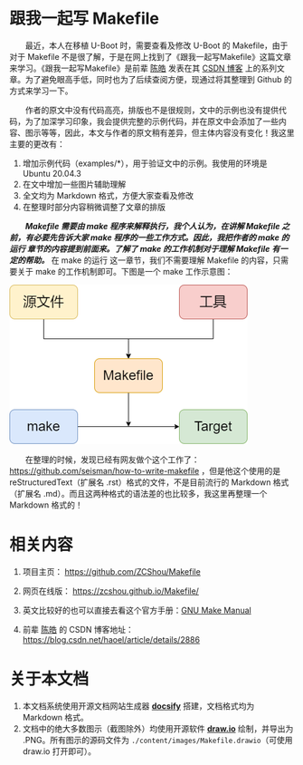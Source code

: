 # 跟我一起写 Makefile
&emsp;&emsp;最近，本人在移植 U-Boot 时，需要查看及修改 U-Boot 的 Makefile，由于对于 Makefile 不是很了解，于是在网上找到了《跟我一起写Makefile》这篇文章来学习。《跟我一起写Makefile》是前辈 [陈皓](https://coolshell.cn/haoel) 发表在其 [CSDN 博客](https://blog.csdn.net/haoel/article/details/2886) 上的系列文章。为了避免眼高手低，同时也为了后续查阅方便，现通过将其整理到 Github 的方式来学习一下。

&emsp;&emsp;作者的原文中没有代码高亮，排版也不是很规则，文中的示例也没有提供代码，为了加深学习印象，我会提供完整的示例代码，并在原文中会添加了一些内容、图示等等，因此，本文与作者的原文稍有差异，但主体内容没有变化！我这里主要的更改有：
1. 增加示例代码（examples/*），用于验证文中的示例。我使用的环境是 Ubuntu 20.04.3
2. 在文中增加一些图片辅助理解
3. 全文均为 Markdown 格式，方便大家查看及修改
4. 在整理时部分内容稍微调整了文章的排版

&emsp;&emsp;***Makefile 需要由 make 程序来解释执行，我个人认为，在讲解 Makefile 之前，有必要先告诉大家 make 程序的一些工作方式。因此，我把作者的 make 的运行 章节的内容提到前面来。了解了 make 的工作机制对于理解 Makefile 有一定的帮助。*** 在 make 的运行 这一章节，我们不需要理解 Makefile 的内容，只需要关于 make 的工作机制即可。下图是一个 make 工作示意图：

![make](./content/images/make.png)

&emsp;&emsp;在整理的时候，发现已经有网友做个这个工作了：https://github.com/seisman/how-to-write-makefile ，但是他这个使用的是 reStructuredText（扩展名 .rst）格式的文件，不是目前流行的 Markdown 格式（扩展名 .md）。而且这两种格式的语法差的也比较多，我这里再整理一个 Markdown 格式的！

# 相关内容
1. 项目主页： https://github.com/ZCShou/Makefile

2. 网页在线版： https://zcshou.github.io/Makefile/

3. 英文比较好的也可以直接去看这个官方手册：[GNU Make Manual](https://www.gnu.org/software/make/manual/)

4. 前辈 [陈皓](https://coolshell.cn/haoel) 的 CSDN 博客地址：https://blog.csdn.net/haoel/article/details/2886

# 关于本文档
1. 本文档系统使用开源文档网站生成器 **[docsify](https://docsify.js.org/#/)** 搭建，文档格式均为 Markdown 格式。
2. 文档中的绝大多数图示（截图除外）均使用开源软件 **[draw.io](https://www.diagrams.net/)** 绘制，并导出为 .PNG。所有图示的源码文件为 `./content/images/Makefile.drawio`（可使用 draw.io 打开即可）。
